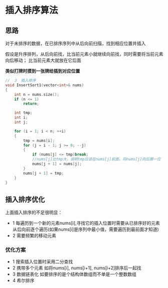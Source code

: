 # 插入排序算法  


## 思路  

对于未排序的数据，在已排序序列中从后向前扫描，找到相应位置并插入  

假设是升序排列，从后向前找，比当前元素小就继续向前找，同时需要将当前元素向后移动； 比当前元素大就放在它后面


**类似打牌时摸到一张牌给插到对应位置**  


```cpp
//　３　插入排序
void InsertSort1(vector<int>& nums)
{
	int n = nums.size();
	if (n <= 1)
		return;

	int tmp;
	int i;
	int j;

	for (i = 1; i < n; ++i)
	{
		tmp = nums[i];
		for (j = i - 1; j >= 0; --j)
		{
			if (nums[j] <= tmp)break;
			//nums[j]比tmp大，说明tmp应该在nums[j]前面，将nums[j]向后挪一位
			nums[j + 1] = nums[j];
		}
		nums[j + 1] = tmp;
	}
}
```


## 插入排序优化  

上面插入排序的不足很明显：
* 1 每遍历到一个新的元素nums[i],寻找它的插入位置时需要从已排序好的元素从后向前逐个遍历(如果nums[i]是序列中最小值，需要遍历到最前面才知道)  
* 2 需要频繁的移动元素  

### 优化方案  

* 1 搜索插入位置时采用二分查找  
* 2 携带多个元素 如将nums[i], nums[i+1], nums[i+2]排序后一起找
* 3 数据链表化 如要排序的是个结构体数组而不单是一个整数数组  
* 4 希尔排序  


